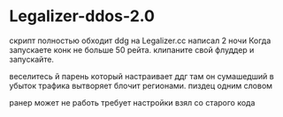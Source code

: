 # Legalizer-ddos-2.0
скрипт полностью обходит ddg на Legalizer.cc
написал 2 ночи
Когда запускаете конк не больше 50 рейта. 
клипаните свой флуддер и запускайте. 

веселитесь
й
парень который настраивает ддг там он сумашедший в убыток трафика вытворяет блочит регионами. пиздец одним словом 

ранер может не работь требует настройки взял со старого кода 